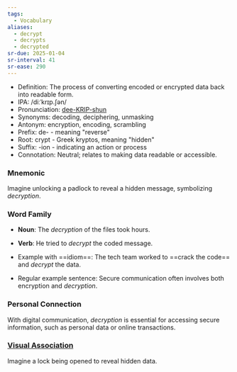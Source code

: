 ```yaml
---
tags:
  - Vocabulary
aliases:
  - decrypt
  - decrypts
  - decrypted
sr-due: 2025-01-04
sr-interval: 41
sr-ease: 290
---
```

- Definition: The process of converting encoded or encrypted data back into readable form.
- IPA: /diːˈkrɪp.ʃən/
- Pronunciation: [dee-KRIP-shun](https://www.google.com/search?q=how+to+pronounce+decryption)
- Synonyms: decoding, deciphering, unmasking
- Antonym: encryption, encoding, scrambling
- Prefix: de- - meaning "reverse"
- Root: crypt - Greek kryptos, meaning "hidden"
- Suffix: -ion - indicating an action or process
- Connotation: Neutral; relates to making data readable or accessible.

### Mnemonic

Imagine unlocking a padlock to reveal a hidden message, symbolizing *decryption*.

### Word Family

- **Noun**: The *decryption* of the files took hours.
- **Verb**: He tried to *decrypt* the coded message.

- Example with ==idiom==: The tech team worked to ==crack the code== and *decrypt* the data.
- Regular example sentence: Secure communication often involves both encryption and *decryption*.

### Personal Connection

With digital communication, *decryption* is essential for accessing secure information, such as personal data or online transactions.

### [Visual Association](https://www.google.com/search?tbm=isch&q=decryption)

Imagine a lock being opened to reveal hidden data.
